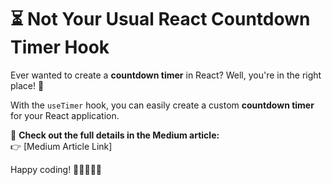 # ⏳ **Not Your Usual React Countdown Timer Hook**  

Ever wanted to create a **countdown timer** in React? Well, you're in the right place! 🚀  

With the `useTimer` hook, you can easily create a custom **countdown timer** for your React application.  

🔗 **Check out the full details in the Medium article:**  
👉 [Medium Article Link]  

Happy coding! 👨‍💻👩‍💻✨  
